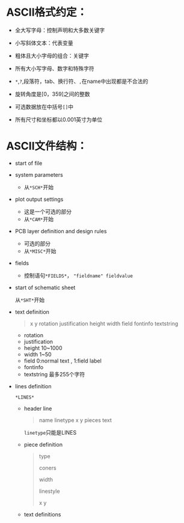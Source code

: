 

# ASCII格式约定：

* 全大写字母：控制声明和大多数关键字
* 小写斜体文本：代表变量
* 粗体且大小字母的组合：关键字
* 所有大小写字母、数字和特殊字符
* `*`,`?`,段落符，tab、换行符、`,`在name中出现都是不合法的
* 旋转角度是[0，359]之间的整数
* 可选数据放在中括号`[]`中

* 所有尺寸和坐标都以0.001英寸为单位



# ASCII文件结构：

* start of file
* system parameters
  * 从`*SCH*`开始
* plot output settings
  * 这是一个可选的部分
  * 从`*CAM*`开始
* PCB layer definition and design rules
  * 可选的部分
  * 从`*MISC*`开始

* fields
  * 控制语句`*FIELDS*`， `"fieldname" fieldvalue`

* start  of schematic sheet

  从`*SHT*`开始

* text definition

  >x y rotation justification height width field fontinfo textstring

  * rotation 
  * justification 
  * height 10~1000
  * width 1~50
  * field  0:normal text , 1:field label
  * fontinfo
  * textstring 最多255个字符





* lines definition

  `*LINES*`

  * header line

    >name linetype x y pieces text

    `linetype`只能是LINES

  * piece definition

    >type 
    >
    >coners
    >
    >width
    >
    >linestyle
    >
    >x y

  * text definitions